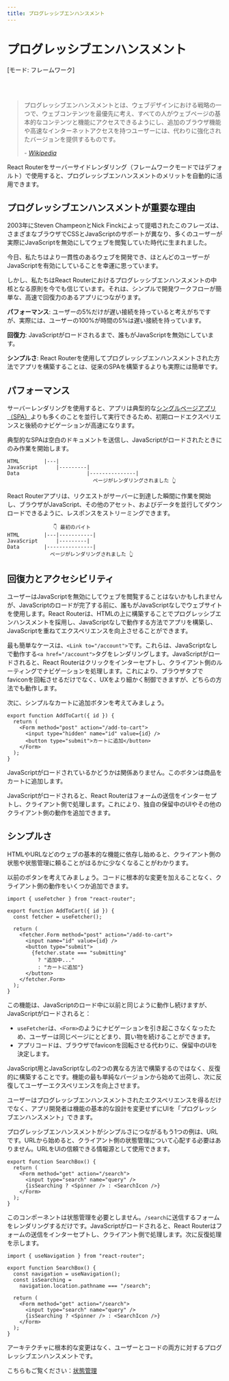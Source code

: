 ```yaml
---
title: プログレッシブエンハンスメント
---
```


# プログレッシブエンハンスメント

[モード: フレームワーク]

<br/>
<br/>

> プログレッシブエンハンスメントとは、ウェブデザインにおける戦略の一つで、ウェブコンテンツを最優先に考え、すべての人がウェブページの基本的なコンテンツと機能にアクセスできるようにし、追加のブラウザ機能や高速なインターネットアクセスを持つユーザーには、代わりに強化されたバージョンを提供するものです。
>
> <cite>- [Wikipedia][wikipedia]</cite>

React Routerをサーバーサイドレンダリング（フレームワークモードではデフォルト）で使用すると、プログレッシブエンハンスメントのメリットを自動的に活用できます。

## プログレッシブエンハンスメントが重要な理由

2003年にSteven ChampeonとNick Finckによって提唱されたこのフレーズは、さまざまなブラウザでCSSとJavaScriptのサポートが異なり、多くのユーザーが実際にJavaScriptを無効にしてウェブを閲覧していた時代に生まれました。

今日、私たちはより一貫性のあるウェブを開発でき、ほとんどのユーザーがJavaScriptを有効にしていることを幸運に思っています。

しかし、私たちはReact Routerにおけるプログレッシブエンハンスメントの中核となる原則を今でも信じています。それは、シンプルで開発ワークフローが簡単な、高速で回復力のあるアプリにつながります。

**パフォーマンス**: ユーザーの5%だけが遅い接続を持っていると考えがちですが、実際には、ユーザーの100%が時間の5%は遅い接続を持っています。

**回復力**: JavaScriptがロードされるまで、誰もがJavaScriptを無効にしています。

**シンプルさ**: React Routerを使用してプログレッシブエンハンスメントされた方法でアプリを構築することは、従来のSPAを構築するよりも実際には簡単です。

## パフォーマンス

サーバーレンダリングを使用すると、アプリは典型的な[シングルページアプリ（SPA）][spa]よりも多くのことを並行して実行できるため、初期ロードエクスペリエンスと後続のナビゲーションが高速になります。

典型的なSPAは空白のドキュメントを送信し、JavaScriptがロードされたときにのみ作業を開始します。

```
HTML        |---|
JavaScript      |---------|
Data                      |---------------|
                            ページがレンダリングされました 👆
```

React Routerアプリは、リクエストがサーバーに到達した瞬間に作業を開始し、ブラウザがJavaScript、その他のアセット、およびデータを並行してダウンロードできるように、レスポンスをストリーミングできます。

```
               👇 最初のバイト
HTML        |---|-----------|
JavaScript      |---------|
Data        |---------------|
              ページがレンダリングされました 👆
```

## 回復力とアクセシビリティ

ユーザーはJavaScriptを無効にしてウェブを閲覧することはないかもしれませんが、JavaScriptのロードが完了する前に、誰もがJavaScriptなしでウェブサイトを使用します。React Routerは、HTMLの上に構築することでプログレッシブエンハンスメントを採用し、JavaScriptなしで動作する方法でアプリを構築し、JavaScriptを重ねてエクスペリエンスを向上させることができます。

最も簡単なケースは、`<Link to="/account">`です。これらは、JavaScriptなしで動作する`<a href="/account">`タグをレンダリングします。JavaScriptがロードされると、React Routerはクリックをインターセプトし、クライアント側のルーティングでナビゲーションを処理します。これにより、ブラウザタブでfaviconを回転させるだけでなく、UXをより細かく制御できますが、どちらの方法でも動作します。

次に、シンプルなカートに追加ボタンを考えてみましょう。

```tsx
export function AddToCart({ id }) {
  return (
    <Form method="post" action="/add-to-cart">
      <input type="hidden" name="id" value={id} />
      <button type="submit">カートに追加</button>
    </Form>
  );
}
```

JavaScriptがロードされているかどうかは関係ありません。このボタンは商品をカートに追加します。

JavaScriptがロードされると、React Routerはフォームの送信をインターセプトし、クライアント側で処理します。これにより、独自の保留中のUIやその他のクライアント側の動作を追加できます。

## シンプルさ

HTMLやURLなどのウェブの基本的な機能に依存し始めると、クライアント側の状態や状態管理に頼ることがはるかに少なくなることがわかります。

以前のボタンを考えてみましょう。コードに根本的な変更を加えることなく、クライアント側の動作をいくつか追加できます。

```tsx lines=[1,4,7,10-12,14]
import { useFetcher } from "react-router";

export function AddToCart({ id }) {
  const fetcher = useFetcher();

  return (
    <fetcher.Form method="post" action="/add-to-cart">
      <input name="id" value={id} />
      <button type="submit">
        {fetcher.state === "submitting"
          ? "追加中..."
          : "カートに追加"}
      </button>
    </fetcher.Form>
  );
}
```

この機能は、JavaScriptのロード中に以前と同じように動作し続けますが、JavaScriptがロードされると：

- `useFetcher`は、`<Form>`のようにナビゲーションを引き起こさなくなったため、ユーザーは同じページにとどまり、買い物を続けることができます。
- アプリコードは、ブラウザでfaviconを回転させる代わりに、保留中のUIを決定します。

JavaScript用とJavaScriptなしの2つの異なる方法で構築するのではなく、反復的に構築することです。機能の最も単純なバージョンから始めて出荷し、次に反復してユーザーエクスペリエンスを向上させます。

ユーザーはプログレッシブエンハンスメントされたエクスペリエンスを得るだけでなく、アプリ開発者は機能の基本的な設計を変更せずにUIを「プログレッシブエンハンスメント」できます。

プログレッシブエンハンスメントがシンプルさにつながるもう1つの例は、URLです。URLから始めると、クライアント側の状態管理について心配する必要はありません。URLをUIの信頼できる情報源として使用できます。

```tsx
export function SearchBox() {
  return (
    <Form method="get" action="/search">
      <input type="search" name="query" />
      {isSearching ? <Spinner /> : <SearchIcon />}
    </Form>
  );
}
```

このコンポーネントは状態管理を必要としません。`/search`に送信するフォームをレンダリングするだけです。JavaScriptがロードされると、React Routerはフォームの送信をインターセプトし、クライアント側で処理します。次に反復処理を示します。

```tsx lines=[1,4-6,11]
import { useNavigation } from "react-router";

export function SearchBox() {
  const navigation = useNavigation();
  const isSearching =
    navigation.location.pathname === "/search";

  return (
    <Form method="get" action="/search">
      <input type="search" name="query" />
      {isSearching ? <Spinner /> : <SearchIcon />}
    </Form>
  );
}
```

アーキテクチャに根本的な変更はなく、ユーザーとコードの両方に対するプログレッシブエンハンスメントです。

こちらもご覧ください：[状態管理][state_management]

[wikipedia]: https://en.wikipedia.org/wiki/Progressive_enhancement
[spa]: ../how-to/spa
[state_management]: ./state-management
